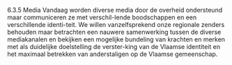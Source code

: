 6.3.5 Media Vandaag worden diverse media door de overheid ondersteund maar communiceren ze met verschil-lende boodschappen en een verschillende identi-teit. We willen vanzelfsprekend onze regionale zenders behouden maar betrachten een nauwere samenwerking tussen de diverse mediakanalen en bekijken een mogelijke bundeling van krachten en merken met als duidelijke doelstelling de verster-king van de Vlaamse identiteit en het maximaal betrekken van anderstaligen op de Vlaamse gemeenschap. 
